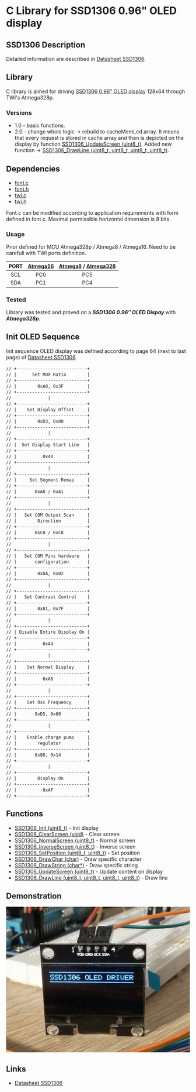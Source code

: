 # C Library for SSD1306 0.96" OLED display

## SSD1306 Description
Detailed information are described in [Datasheet SSD1306](https://cdn-shop.adafruit.com/datasheets/SSD1306.pdf).

## Library
C library is aimed for driving [SSD1306 0.96" OLED display](#demonstration) 128x64 through TWI's Atmega328p.

### Versions
- 1.0 - basic functions.
- 2.0 - change whole logic -> rebuild to cacheMemLcd array. It means that every request is stored in cache array and then is depicted on the display by function [SSD1306_UpdateScreen (uint8_t)](#ssd1306_updatescreen). Added new function -> [SSD1306_DrawLine (uint8_t, uint8_t, uint8_t, uint8_t)](#ssd1306_drawline).

## Dependencies
- [font.c](https://github.com/Matiasus/SSD1306/blob/readme-edits/lib/font.c)
- [font.h](https://github.com/Matiasus/SSD1306/blob/readme-edits/lib/font.h)
- [twi.c](https://github.com/Matiasus/SSD1306/blob/readme-edits/lib/twi.c)
- [twi.h](https://github.com/Matiasus/SSD1306/blob/readme-edits/lib/twi.h)

Font.c can be modified according to application requirements with form defined in font.c. Maximal permissible horizontal dimension is 8 bits.

### Usage
Prior defined for MCU Atmega328p / Atmega8 / Atmega16. Need to be carefull with TWI ports definition.

| PORT  | [Atmega16](http://ww1.microchip.com/downloads/en/devicedoc/doc2466.pdf) | [Atmega8](https://ww1.microchip.com/downloads/en/DeviceDoc/Atmel-2486-8-bit-AVR-microcontroller-ATmega8_L_datasheet.pdf) / [Atmega328](https://ww1.microchip.com/downloads/en/DeviceDoc/ATmega48A-PA-88A-PA-168A-PA-328-P-DS-DS40002061B.pdf) |
| :---: | :---: | :---: |
| SCL | PC0 | PC5 |
| SDA | PC1 | PC4 |

### Tested
Library was tested and proved on a **_SSD1306 0.96″ OLED Dispay_** with **_Atmega328p_**.

## Init OLED Sequence
Init sequence OLED display was defined according to page 64 (next to last page) of [Datasheet SSD1306](https://cdn-shop.adafruit.com/datasheets/SSD1306.pdf).

```
// +---------------------------+
// |      Set MUX Ratio        |
// +---------------------------+
// |        0xA8, 0x3F         |
// +---------------------------+
//              |
// +---------------------------+
// |    Set Display Offset     |
// +---------------------------+
// |        0xD3, 0x00         |
// +---------------------------+
//              |
// +---------------------------+
// |  Set Display Start Line   |
// +---------------------------+
// |          0x40             |
// +---------------------------+
//              |
// +---------------------------+
// |     Set Segment Remap     |
// +---------------------------+
// |       0xA0 / 0xA1         |
// +---------------------------+
//              |
// +---------------------------+
// |   Set COM Output Scan     |
// |        Direction          |
// +---------------------------+
// |       0xC0 / 0xC8         |
// +---------------------------+
//              |
// +---------------------------+
// |   Set COM Pins hardware   |
// |       configuration       |
// +---------------------------+
// |        0xDA, 0x02         |
// +---------------------------+
//              |
// +---------------------------+
// |   Set Contrast Control    |
// +---------------------------+
// |        0x81, 0x7F         |
// +---------------------------+
//              |
// +---------------------------+
// | Disable Entire Display On |
// +---------------------------+
// |          0xA4             |
// +---------------------------+
//              |
// +---------------------------+
// |    Set Normal Display     |
// +---------------------------+
// |          0xA6             |
// +---------------------------+
//              |
// +---------------------------+
// |    Set Osc Frequency      |
// +---------------------------+
// |       0xD5, 0x80          |
// +---------------------------+
//              |
// +---------------------------+
// |    Enable charge pump     |
// |        regulator          |
// +---------------------------+
// |       0x8D, 0x14          |
// +---------------------------+
//              |
// +---------------------------+
// |        Display On         |
// +---------------------------+
// |          0xAF             |
// +---------------------------+
```
## Functions
- [SSD1306_Init (uint8_t)](#ssd1306_init) - Init display
- [SSD1306_ClearScreen (void)](#ssd1306_clearscreen) - Clear screen
- [SSD1306_NormalScreen (uint8_t)](#ssd1306_normalscreen) - Normal screen
- [SSD1306_InverseScreen (uint8_t)](#ssd1306_inversescreen) - Inverse screen
- [SSD1306_SetPosition (uint8_t, uint8_t)](#ssd1306_setposition) - Set position
- [SSD1306_DrawChar (char)](#ssd1306_drawchar) - Draw specific character
- [SSD1306_DrawString (char*)](#ssd1306_drawstring) - Draw specific string
- [SSD1306_UpdateScreen (uint8_t)](#ssd1306_updatescreen) - Update content on display
- [SSD1306_DrawLine (uint8_t, uint8_t, uint8_t, uint8_t)](#ssd1306_drawline) - Draw line

## Demonstration
<img src="img/demonstration_ssd1306.jpg" />

## Links
- [Datasheet SSD1306](https://cdn-shop.adafruit.com/datasheets/SSD1306.pdf)

